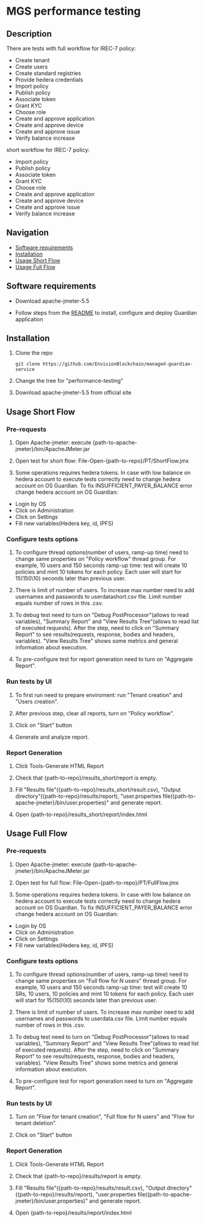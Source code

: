 # MGS performance testing

## Description
There are tests with full workflow for IREC-7 policy:
- Create tenant
- Create users
- Create standard registries
- Provide hedera credentials 
- Import policy
- Publish policy
- Associate token
- Grant KYC
- Choose role
- Create and approve application
- Create and approve device
- Create and approve issue
- Verify balance increase

short workflow for IREC-7 policy:
- Import policy
- Publish policy
- Associate token
- Grant KYC
- Choose role
- Create and approve application
- Create and approve device
- Create and approve issue
- Verify balance increase


## Navigation

- [Software requirements](#software-requirements)
- [Installation](#installation)
- [Usage Short Flow](#usage-short-flow)
- [Usage Full Flow](#usage-full-flow)

## Software requirements
- Download apache-jmeter-5.5

- Follow steps from the [README](https://github.com/hashgraph/guardian/blob/main/README.md) to install, configure and deploy Guardian application


## Installation

1. Clone the repo

   ```shell
   git clone https://github.com/EnvisionBlockchain/managed-guardian-service
   ```

2. Change the tree for "performance-testing"

3. Download apache-jmeter-5.5 from official site

## Usage Short Flow
### Pre-requests
1. Open Apache-jmeter: execute {path-to-apache-jmeter}/bin/ApacheJMeter.jar

3. Open test for short flow: File-Open-{path-to-repo}/PT/ShortFlow.jmx

4. Some operations requires hedera tokens. In case with low balance on hedera account to execute tests correctly need to change hedera account on OS Guardian. To fix INSUFFICIENT_PAYER_BALANCE error change hedera account on OS Guardian:
- Login by OS
- Click on Administration
- Click on Settings
- Fill new variables(Hedera key, id, IPFS)

### Configure tests options
1. To configure thread options(number of users, ramp-up time) need to change same properties on "Policy workflow" thread group. For example, 10 users and 150 seconds ramp-up time: test will create 10 policies and mint 10 tokens for each policy. Each user will start for 15(150\10) seconds later than previous user.

2. There is limit of number of users. To increase max number need to add usernames and passwords to userdatashort.csv file. Limit number equals number of rows in this .csv.

3. To debug test need to turn on "Debug PostProcessor"(allows to read variables), "Summary Report" and "View Results Tree"(allows to read list of executed requests).
After the step, need to click on "Summary Report" to see results(requests, response, bodies and headers, variables). "View Results Tree" shows some metrics and general information about execution.

4. To pre-configure test for report generation need to turn on "Aggregate Report".

### Run tests by UI
1. To first run need to prepare enviroment: run "Tenant creation" and "Users creation".

2. After previous step, clear all reports, turn on "Policy workflow".

3. Click on "Start" button

4. Generate and analyze report.

### Report Generation
1. Click Tools-Generate HTML Report

2. Check that {path-to-repo}/results_short/report is empty.

3. Fill "Results file"({path-to-repo}/results_short/result.csv), "Output directory"({path-to-repo}/results/report), "user.properties file({path-to-apache-jmeter}/bin/user.properties)" and generate report.

4. Open 
{path-to-repo}/results_short/report/index.html

## Usage Full Flow
### Pre-requests
1. Open Apache-jmeter: execute {path-to-apache-jmeter}/bin/ApacheJMeter.jar

2. Open test for full flow: File-Open-{path-to-repo}/PT/FullFlow.jmx

4. Some operations requires hedera tokens. In case with low balance on hedera account to execute tests correctly need to change hedera account on OS Guardian. To fix INSUFFICIENT_PAYER_BALANCE error change hedera account on OS Guardian:
- Login by OS
- Click on Administration
- Click on Settings
- Fill new variables(Hedera key, id, IPFS)

### Configure tests options
1. To configure thread options(number of users, ramp-up time) need to change same properties on "Full flow for N users" thread group. For example, 10 users and 150 seconds ramp-up time: test will create 10 SRs, 10 users, 10 policies and mint 10 tokens for each policy. Each user will start for 15(150\10) seconds later than previous user.

2. There is limit of number of users. To increase max number need to add usernames and passwords to userdata.csv file. Limit number equals number of rows in this .csv.

3. To debug test need to turn on "Debug PostProcessor"(allows to read variables), "Summary Report" and "View Results Tree"(allows to read list of executed requests).
After the step, need to click on "Summary Report" to see results(requests, response, bodies and headers, variables). "View Results Tree" shows some metrics and general information about execution.

4. To pre-configure test for report generation need to turn on "Aggregate Report".

### Run tests by UI
1. Turn on "Flow for tenant creation", "Full flow for N users" and "Flow for tenant deletion".

2. Click on "Start" button

### Report Generation
1. Click Tools-Generate HTML Report

2. Check that {path-to-repo}/results/report is empty.

3. Fill "Results file"({path-to-repo}/results/result.csv), "Output directory"({path-to-repo}/results/report), "user.properties file({path-to-apache-jmeter}/bin/user.properties)" and generate report.

4. Open 
{path-to-repo}/results/report/index.html